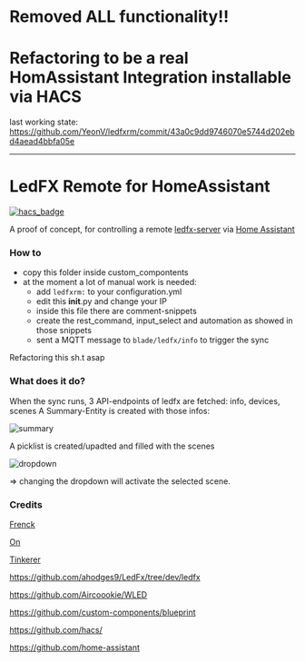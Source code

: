 # Removed ALL functionality!!
# Refactoring to be a real HomAssistant Integration installable via HACS
last working state: https://github.com/YeonV/ledfxrm/commit/43a0c9dd9746070e5744d202ebd4aead4bbfa05e

---

# LedFX Remote for HomeAssistant

[![hacs_badge](https://img.shields.io/badge/HACS-Custom-orange.svg)](https://github.com/custom-components/hacs)


A proof of concept, for controlling a remote [ledfx-server](https://github.com/ahodges9/LedFx) via [Home Assistant](https://github.com/home-assistant)

### How to

- copy this folder inside custom_compontents
- at the moment a lot of manual work is needed:
  - add `ledfxrm:` to your configuration.yml
  - edit this __init__.py and change your IP
  - inside this file there are comment-snippets
  - create the rest_command, input_select and automation as showed in those snippets
  - sent a MQTT message to `blade/ledfx/info` to trigger the sync  
  
Refactoring this sh.t asap

### What does it do?

When the sync runs, 3 API-endpoints of ledfx are fetched: info, devices, scenes
A Summary-Entity is created with those infos:

![summary](https://user-images.githubusercontent.com/28861537/98367840-9c726e80-2036-11eb-9121-6b8aaddbbdfd.png)

A picklist is created/upadted and filled with the scenes

![dropdown](https://user-images.githubusercontent.com/28861537/98367833-98465100-2036-11eb-8a6b-ad538dd31960.png)

=> changing the dropdown will activate the selected scene.

### Credits

[Frenck](https://github.com/frenck)

[On](https://github.com/OnFreund)

[Tinkerer](https://github.com/DubhAd)

https://github.com/ahodges9/LedFx/tree/dev/ledfx

https://github.com/Aircoookie/WLED

https://github.com/custom-components/blueprint

https://github.com/hacs/

https://github.com/home-assistant
